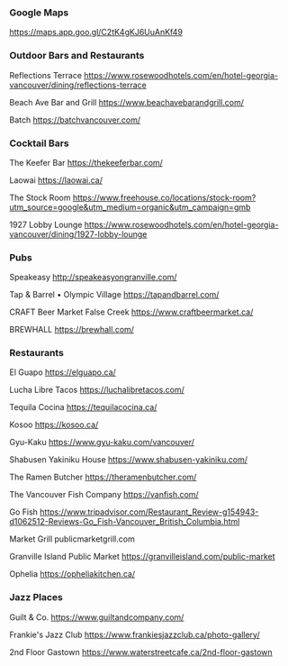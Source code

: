 ### Google Maps
https://maps.app.goo.gl/C2tK4gKJ6UuAnKf49


### Outdoor Bars and Restaurants
Reflections Terrace 
https://www.rosewoodhotels.com/en/hotel-georgia-vancouver/dining/reflections-terrace

Beach Ave Bar and Grill
https://www.beachavebarandgrill.com/

Batch
https://batchvancouver.com/


### Cocktail Bars
The Keefer Bar
https://thekeeferbar.com/

Laowai
https://laowai.ca/

The Stock Room
https://www.freehouse.co/locations/stock-room?utm_source=google&utm_medium=organic&utm_campaign=gmb

1927 Lobby Lounge
https://www.rosewoodhotels.com/en/hotel-georgia-vancouver/dining/1927-lobby-lounge


### Pubs
Speakeasy
http://speakeasyongranville.com/

Tap & Barrel • Olympic Village
https://tapandbarrel.com/

CRAFT Beer Market False Creek
https://www.craftbeermarket.ca/

BREWHALL
https://brewhall.com/


### Restaurants
El Guapo
https://elguapo.ca/

Lucha Libre Tacos
https://luchalibretacos.com/

Tequila Cocina
https://tequilacocina.ca/

Kosoo
https://kosoo.ca/

Gyu-Kaku
https://www.gyu-kaku.com/vancouver/

Shabusen Yakiniku House
https://www.shabusen-yakiniku.com/

The Ramen Butcher
https://theramenbutcher.com/

The Vancouver Fish Company
https://vanfish.com/

Go Fish
https://www.tripadvisor.com/Restaurant_Review-g154943-d1062512-Reviews-Go_Fish-Vancouver_British_Columbia.html

Market Grill
publicmarketgrill.com

Granville Island Public Market
https://granvilleisland.com/public-market

Ophelia
https://opheliakitchen.ca/


### Jazz Places
Guilt & Co.
https://www.guiltandcompany.com/

Frankie's Jazz Club
https://www.frankiesjazzclub.ca/photo-gallery/

2nd Floor Gastown
https://www.waterstreetcafe.ca/2nd-floor-gastown